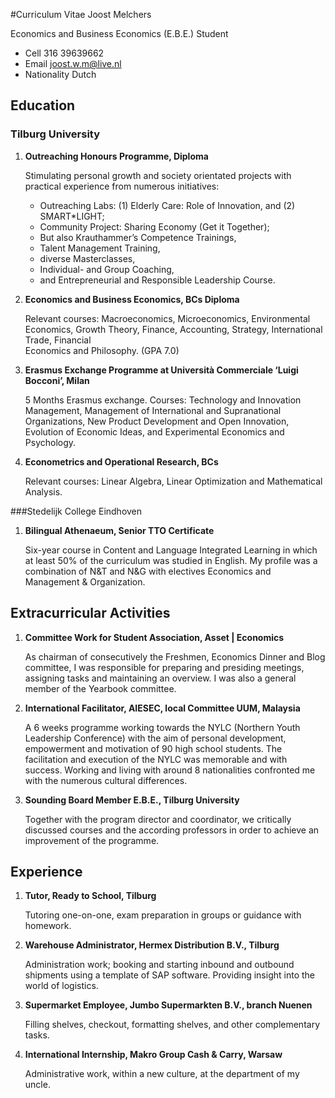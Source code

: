 #Curriculum Vitae Joost Melchers

Economics and Business Economics (E.B.E.) Student
* Cell 		      316 39639662
* Email 		      joost.w.m@live.nl 
* Nationality   	      Dutch

## Education
### Tilburg University
1. **Outreaching Honours Programme, Diploma**

   Stimulating personal growth and society orientated projects with practical experience from numerous initiatives:
      * Outreaching Labs: (1) Elderly Care: Role of Innovation, and (2) SMART*LIGHT; 
      * Community Project: Sharing Economy (Get it Together); 
      * But also Krauthammer’s Competence Trainings, 
      * Talent Management Training, 
      * diverse Masterclasses, 
      * Individual- and Group Coaching, 
      * and Entrepreneurial and Responsible Leadership Course.
      
2. **Economics and Business Economics, BCs Diploma**

   Relevant courses: Macroeconomics, Microeconomics, Environmental Economics,
   Growth Theory, Finance, Accounting, Strategy, International Trade, Financial 				
   Economics and Philosophy. (GPA 7.0)

3. **Erasmus Exchange Programme at Università Commerciale ‘Luigi Bocconi’, Milan**

   5 Months Erasmus exchange. Courses: Technology and Innovation Management,
   Management of International and Supranational Organizations, New Product
   Development and Open Innovation, Evolution of Economic Ideas, and Experimental
   Economics and Psychology.

4. **Econometrics and Operational Research, BCs**

   Relevant courses: Linear Algebra, Linear Optimization and Mathematical Analysis.
      
###Stedelijk College Eindhoven

1. **Bilingual Athenaeum, Senior TTO Certificate**

   Six-year course in Content and Language Integrated Learning in which at least 50% of the curriculum was studied in English. My          profile was a combination of N&T and N&G with electives Economics and Management & Organization.
   
## Extracurricular Activities

1. **Committee Work for Student Association, Asset | Economics**

   As chairman of consecutively the Freshmen, Economics Dinner and Blog committee, I was responsible for preparing and presiding            meetings, assigning tasks and maintaining an overview. I was also a general member of the Yearbook committee.
   
2. **International Facilitator, AIESEC, local Committee UUM, Malaysia**

   A 6 weeks programme working towards the NYLC (Northern Youth Leadership Conference) with the aim of personal development, empowerment    and motivation of 90 high school students. The facilitation and execution of the NYLC was memorable and with success. Working and        living with around 8 nationalities confronted me with the numerous cultural differences.
   
3. **Sounding Board Member E.B.E., Tilburg University**

   Together with the program director and coordinator, we critically discussed courses and the according professors in order to achieve    an improvement of the programme.

## Experience

1. **Tutor, Ready to School, Tilburg**

   Tutoring one-on-one, exam preparation in groups or guidance with homework.
   
2. **Warehouse Administrator, Hermex Distribution B.V., Tilburg**

   Administration work; booking and starting inbound and outbound shipments using a template of SAP software. Providing insight into the    world of logistics.
   
3. **Supermarket Employee, Jumbo Supermarkten B.V., branch Nuenen**

   Filling shelves, checkout, formatting shelves, and other complementary tasks.
   
4. **International Internship, Makro Group Cash & Carry, Warsaw**

   Administrative work, within a new culture, at the department of my uncle.

